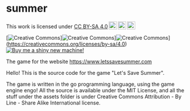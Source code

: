 # summer

<p xmlns:dct="http://purl.org/dc/terms/" xmlns:cc="http://creativecommons.org/ns#" class="license-text">This work   is licensed under <a rel="license" href="https://creativecommons.org/licenses/by-sa/4.0">CC BY-SA 4.0<img style="height:22px!important;margin-left:3px;vertical-align:text-bottom;" src="https://mirrors.creativecommons.org/presskit/icons/cc.svg?ref=chooser-v1" /><img style="height:22px!important;margin-left:3px;vertical-align:text-bottom;" src="https://mirrors.creativecommons.org/presskit/icons/by.svg?ref=chooser-v1" /><img style="height:22px!important;margin-left:3px;vertical-align:text-bottom;" src="https://mirrors.creativecommons.org/presskit/icons/sa.svg?ref=chooser-v1" /></a></p>

[![Creative Commons](https://mirrors.creativecommons.org/presskit/icons/cc.svg?ref=chooser-v1)]![Creative Commons](https://mirrors.creativecommons.org/presskit/icons/by.svg?ref=chooser-v1)]![Creative Commons](https://mirrors.creativecommons.org/presskit/icons/sa.svg?ref=chooser-v1)](https://creativecommons.org/licenses/by-sa/4.0)
[![Buy me a shiny new machine!](https://cdn.buymeacoffee.com/buttons/arial-orange.png)](https://www.buymeacoffee.com/Letssavesummer)

The game for the website https://www.letssavesummer.com

Hello! This is the source code for the game "Let's Save Summer".

The game is written in the go programming language, using the game engine engo!
All the source is available under the MIT License, and all the stuff under the
assets folder is under Creative Commons Attribution - By Line - Share Alike International license.
